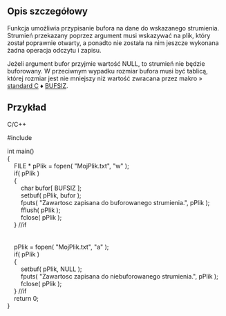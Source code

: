 ## Opis szczegółowy

Funkcja umożliwia przypisanie bufora na dane do wskazanego strumienia. Strumień przekazany poprzez argument musi wskazywać na plik, który został poprawnie otwarty, a ponadto nie została na nim jeszcze wykonana żadna operacja odczytu i zapisu.  
  
Jeżeli argument bufor przyjmie wartość NULL, to strumień nie będzie buforowany. W przeciwnym wypadku rozmiar bufora musi być tablicą, której rozmiar jest nie mniejszy niż wartość zwracana przez makro » [standard C](https://cpp0x.pl/dokumentacja/?nro=1) ♦ [BUFSIZ](https://cpp0x.pl/dokumentacja/?nro=1718 "BUFSIZ (makro)").  

## Przykład

C/C++

#include <cstdio>  
  
int main()  
{  
    FILE * pPlik = fopen( "MojPlik.txt", "w" );  
    if( pPlik )  
    {  
        char bufor[ BUFSIZ ];  
        setbuf( pPlik, bufor );  
        fputs( "Zawartosc zapisana do buforowanego strumienia.", pPlik );  
        fflush( pPlik );  
        fclose( pPlik );  
    } //if  
     
     
    pPlik = fopen( "MojPlik.txt", "a" );  
    if( pPlik )  
    {  
        setbuf( pPlik, NULL );  
        fputs( "Zawartosc zapisana do niebuforowanego strumienia.", pPlik );  
        fclose( pPlik );  
    } //if  
    return 0;  
}